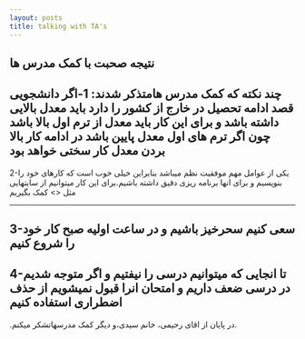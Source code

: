 ```yaml
---
layout: posts
title: talking with TA's
---
```

**نتیجه صحبت با کمک مدرس ها**
---
چند نکته که کمک مدرس هامتذکر شدند:
1-اگر دانشجویی قصد ادامه تحصیل در خارج از کشور را دارد باید معدل بالایی داشته باشد و برای این کار باید معدل از ترم اول بالا باشد چون اگر ترم های اول معدل پایین باشد در ادامه کار بالا بردن معدل کار سختی خواهد بود
---
2-یکی از عوامل مهم موفقیت نظم میباشد بنابراین خیلی خوب است که کارهای خود را بنویسیم و برای انها برنامه ریزی دقیق داشته باشیم.برای این کار میتوانیم از سایتهایی مثل 
<<calendly>>
کمک بگیریم

---
3-سعی کنیم سحرخیز باشیم و در ساعت اولیه صبح کار خود را شروع کنیم
---
4-تا انجایی که میتوانیم درسی را نیفتیم و اگر متوجه شدیم در درسی ضعف داریم و امتحان انرا قبول نمیشویم از حذف اضطراری استفاده کنیم
---
.در پایان از اقای رحیمی، خانم سیدی،و دیگر کمک مدرسهاتشکر میکنم.

